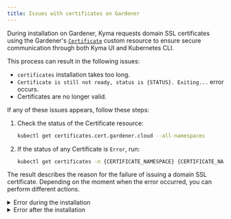```yaml
---
title: Issues with certificates on Gardener
---
```


During installation on Gardener, Kyma requests domain SSL certificates using the Gardener's [`Certificate`](https://gardener.cloud/documentation/guides/administer_shoots/request_cert/#request-a-certificate-via-certificate) custom resource to ensure secure communication through both Kyma UI and Kubernetes CLI.

This process can result in the following issues:

- `certificates` installation takes too long.
- `Certificate is still not ready, status is {STATUS}. Exiting...` error occurs.
- Certificates are no longer valid.

If any of these issues appears, follow these steps:

1. Check the status of the Certificate resource:

    ```bash
    kubectl get certificates.cert.gardener.cloud --all-namespaces
    ```

2. If the status of any Certificate is `Error`, run:

    ```bash
    kubectl get certificates -n {CERTIFICATE_NAMESPACE} {CERTIFICATE_NAME} -o jsonpath='{ .status.message }'
    ```

The result describes the reason for the failure of issuing a domain SSL certificate. Depending on the moment when the error occurred, you can perform different actions.

<div tabs>
  <details>
  <summary>
  Error during the installation
  </summary>

1. Make sure the provided domain name is proper and meets the Gardener requirements.

2. Check if the `istio-ingressgateway` Service in the `istio-system` Namespace contains proper annotations:

    ```yaml
    dns.gardener.cloud/class=garden
    dns.gardener.cloud/dnsnames=*.{DOMAIN}
    ```

  </details>
  <details>
  <summary>
  Error after the installation
  </summary>

You can create a new Certificate resource applying suggestions from the error message to request a new domain SSL certificate. Follow these steps:

1. Make sure the Secret connected to the Certificate resource is not present on the cluster. To find its name and Namespace, run:

    ```bash
    kubectl get certificates -n {CERTIFICATE_NAMESPACE} {CERTIFICATE_NAME} -o jsonpath='{ .spec.secretRef }'
    ```

2. Delete the incorrect Certificate from the cluster.

3. Apply the fixed Certificate.

>**NOTE:** If you upgrade Kyma, you may need to perform steps from the **Error during the installation** tab.

  </details>
</div>
